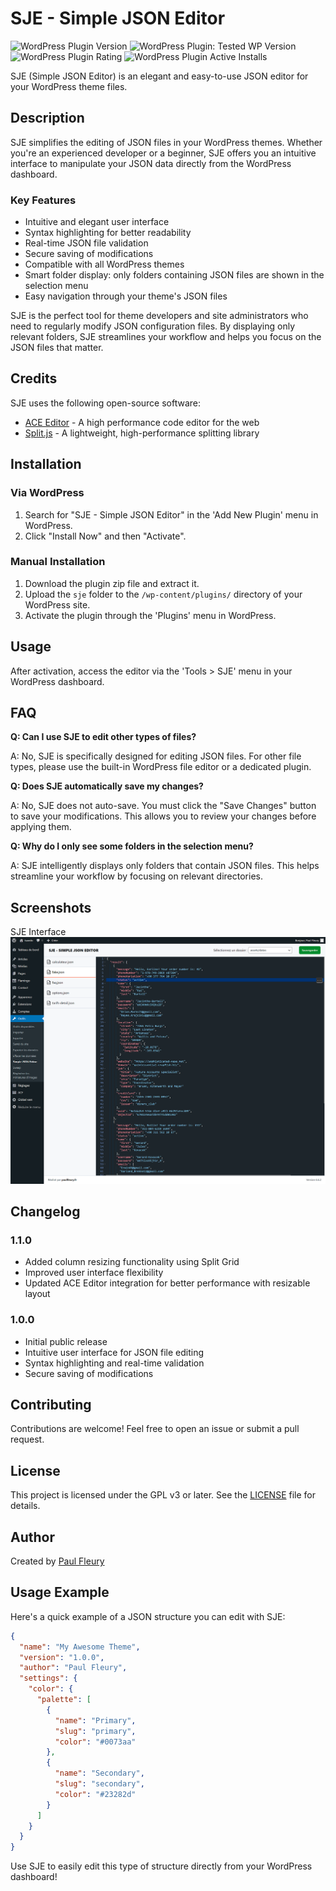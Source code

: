 # SJE - Simple JSON Editor

![WordPress Plugin Version](https://img.shields.io/wordpress/plugin/v/sje-simple-json-editor?style=flat-square)
![WordPress Plugin: Tested WP Version](https://img.shields.io/wordpress/plugin/tested/sje-simple-json-editor?style=flat-square)
![WordPress Plugin Rating](https://img.shields.io/wordpress/plugin/rating/sje-simple-json-editor?style=flat-square)
![WordPress Plugin Active Installs](https://img.shields.io/wordpress/plugin/installs/sje-simple-json-editor?style=flat-square)

SJE (Simple JSON Editor) is an elegant and easy-to-use JSON editor for your WordPress theme files.

## Description

SJE simplifies the editing of JSON files in your WordPress themes. Whether you're an experienced developer or a beginner, SJE offers you an intuitive interface to manipulate your JSON data directly from the WordPress dashboard.

### Key Features

- Intuitive and elegant user interface
- Syntax highlighting for better readability
- Real-time JSON file validation
- Secure saving of modifications
- Compatible with all WordPress themes
- Smart folder display: only folders containing JSON files are shown in the selection menu
- Easy navigation through your theme's JSON files

SJE is the perfect tool for theme developers and site administrators who need to regularly modify JSON configuration files. By displaying only relevant folders, SJE streamlines your workflow and helps you focus on the JSON files that matter.

## Credits

SJE uses the following open-source software:

- [ACE Editor](https://ace.c9.io/) - A high performance code editor for the web
- [Split.js](https://split.js.org/) - A lightweight, high-performance splitting library

## Installation

### Via WordPress

1. Search for "SJE - Simple JSON Editor" in the 'Add New Plugin' menu in WordPress.
2. Click "Install Now" and then "Activate".

### Manual Installation

1. Download the plugin zip file and extract it.
2. Upload the `sje` folder to the `/wp-content/plugins/` directory of your WordPress site.
3. Activate the plugin through the 'Plugins' menu in WordPress.

## Usage

After activation, access the editor via the 'Tools > SJE' menu in your WordPress dashboard.

## FAQ

**Q: Can I use SJE to edit other types of files?**

A: No, SJE is specifically designed for editing JSON files. For other file types, please use the built-in WordPress file editor or a dedicated plugin.

**Q: Does SJE automatically save my changes?**

A: No, SJE does not auto-save. You must click the "Save Changes" button to save your modifications. This allows you to review your changes before applying them.

**Q: Why do I only see some folders in the selection menu?**

A: SJE intelligently displays only folders that contain JSON files. This helps streamline your workflow by focusing on relevant directories.


## Screenshots

SJE Interface
![SJE Interface](assets/images/screenshot-1.png)

## Changelog

### 1.1.0
- Added column resizing functionality using Split Grid
- Improved user interface flexibility
- Updated ACE Editor integration for better performance with resizable layout

### 1.0.0
- Initial public release
- Intuitive user interface for JSON file editing
- Syntax highlighting and real-time validation
- Secure saving of modifications

## Contributing

Contributions are welcome! Feel free to open an issue or submit a pull request.

## License

This project is licensed under the GPL v3 or later. See the [LICENSE](https://www.gnu.org/licenses/gpl-3.0.html) file for details.

## Author

Created by [Paul Fleury](https://paulfleury.fr)

## Usage Example

Here's a quick example of a JSON structure you can edit with SJE:

```json
{
  "name": "My Awesome Theme",
  "version": "1.0.0",
  "author": "Paul Fleury",
  "settings": {
    "color": {
      "palette": [
        {
          "name": "Primary",
          "slug": "primary",
          "color": "#0073aa"
        },
        {
          "name": "Secondary",
          "slug": "secondary",
          "color": "#23282d"
        }
      ]
    }
  }
}
```

Use SJE to easily edit this type of structure directly from your WordPress dashboard!